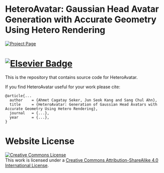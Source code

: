# HeteroAvatar: Gaussian Head Avatar Generation with Accurate Geometry Using Hetero Rendering

[![Project Page](https://img.shields.io/badge/Project-Page-blue?logo=github&logoColor=fff&style=flat)]()
# [![Elsevier Badge](https://img.shields.io/badge/IMAVIS-FF6C00?logo=elsevier&logoColor=fff&style=flat)]()


This is the repository that contains source code for HeteroAvatar.

If you find HeteroAvatar useful for your work please cite:
```
@article{...
  author    = {Ahmet Cagatay Seker, Jun Seok Kang and Sang Chul Ahn},
  title     = {HeteroAvatar: Generation of Gaussian Head Avatars with Accurate Geometry Using Hetero Rendering},
  journal   = {...},
  year      = {...},
}
```

# Website License
<a rel="license" href="http://creativecommons.org/licenses/by-sa/4.0/"><img alt="Creative Commons License" style="border-width:0" src="https://i.creativecommons.org/l/by-sa/4.0/88x31.png" /></a><br />This work is licensed under a <a rel="license" href="http://creativecommons.org/licenses/by-sa/4.0/">Creative Commons Attribution-ShareAlike 4.0 International License</a>.

